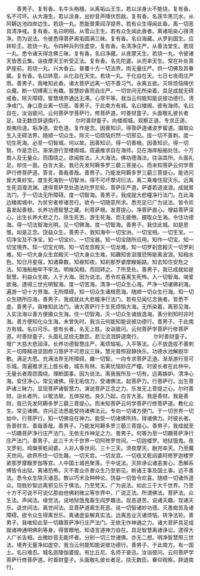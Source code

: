 <!-- { "loadSidebar": true } -->
　　善男子。复有香。名牛头栴檀。从离垢山王生。若以涂身火不能烧。复有香。名不可坏。从大海生。若以涂身。出妙音声降伏怨敌。复有香。名莲华黑沉水。从阿耨达池四岸边生。若烧一丸。悉能普熏阎浮提界。若有众生得闻此香。离一切恶具清净戒。复有香。名曰明相。从雪山王生。若有众生闻此香者。离诸垢染心得清净。而为说法。令彼悉得菩萨离垢圆满三昧。复有香。名曰海藏。从罗刹国生。应转轮王。若烧一丸。令四种兵列住虚空。复有香。名清净庄严。从善法堂生。若烧一丸。悉令诸天得念佛三昧。复有香。名曰净藏。从夜摩天生。若烧一丸。令彼诸天皆悉云集。诣夜摩天王听受正法。复有香。名先陀婆。从兜率天生。常在补处菩萨座前。若烧一丸。兴大香云。普覆十方一切法界。雨无量庄严。供一切佛及其眷属。复有香。名曰转意。从化自在天生。若烧一丸。于化自在天。七日七夜雨庄严雨。善男子。我唯知此香。诸大菩萨远离一切不善习气。永离五欲。灭除烦恼降伏众魔。断一切缚离三有趣。智慧妙香而自庄严。一切世间无所染着。具足成就无碍戒香。除灭障碍。智慧境界通达无滞。心常平等。我当云何能知能说彼功德行。清净戒门。身口意业离一切恶。善男子。于此南方有城。名曰楼阁。彼有海师。名曰自在。汝诣彼问。云何菩萨学菩萨行。修菩萨道。时善财童子。头面敬礼彼长者足。绕无数匝辞退南行。
　　尔时善财童子。向楼阁城。观察正道。专求正道。观夷险道。垢净道。安危道。复作是念。因善知识。得菩萨道诸波罗蜜道。摄取众生入无碍法界。随顺一切众生。除灭一切烦恼炽然一切邪见。拔一切不善刺。度一切生死海。必至一切智城。何以故。因善知识。得一切善根。因善知识。得一切智。作是念已。渐渐游行至楼阁城。周遍推求自在海师。见在海岸船舶处住。十万商人及无量众。而围绕之。欲闻胜法。入大海法。佛功德海法。往诣其所。头面礼足。却住一面。白言大圣。我已先发阿耨多罗三藐三菩提心。而未知菩萨云何学菩萨行修菩萨道。答言。善哉善哉。善男子。乃能发阿耨多罗三藐三菩提心。能咨问我大乘妙宝。度生死海到一切智洲。得不可坏摩诃衍法。离二乘难住寂灭乐。远离生死洄澓流渊。逮得菩萨至处道法陀罗尼轮。菩萨庄严道。萨婆若道波浪。成就普法门。于一切法无所障碍。度一切智海。善男子。我成就大悲幢净行法门。在此海边楼阁城中。为贫穷者修诸苦行。欲令一切随意所求。悉充足已广为说法。皆令欢喜发起善根。长养功德智慧之藏。利菩萨根。发菩提心。净菩萨直心。增益菩萨深心。出生长养大悲之力。除生死苦。游生死海。而无疲倦。摄取众生海。令住功德海。得一切法智海光明。见一切佛海。度一切智海。善男子。我住此城。如是思惟。如是正念。饶益众生。善男子。我知海中一切宝洲。一切宝相。一切生宝。一切净宝及不净宝。知一切宝价。一切宝器。知一切宝随所应用。知作一切宝。知一切宝境界。知一切宝光明。知一切龙宫殿灭一切龙难。知一切罗刹宫殿灭一切罗刹难。知一切大身众生宫殿灭一切大身众生难。知趣知舍洄澓恐怖能离波浪。知相水色。知日月星宿。知诸算数。知昼知夜。知刹那罗婆摩睺姤路。知去知住安危之法。知海船舶牢不牢法。明候风相。而回转之。了所至处。善男子。我已成就如是智慧。利益众生故。入于大海。因为说法。悉令欢喜离生死怖。入一切智海。竭爱欲海。逮得三世光明智海。度一切苦海。清净一切众生心海。严净一切诸佛刹海。遍游一切十方界海。无所障碍。知一切众生诸根愿海。随顺一切众生行海。知一切众生随所应海。善男子。我成就此大悲幢净行法门。若有见闻忆念我者。皆悉不虚。善男子。我唯知此法门。诸大菩萨行于生死烦恼大海。无所染着。离邪见海。入实法海以善方便摄众生海。住一切智海。灭一切众生诸放逸海。善分别知时非时海。善方便知化众生海。未曾失时。我当云何能知能说彼功德行。善男子。于此南方有城。名曰可乐。彼有长者。名无上胜。汝诣彼问。云何菩萨学菩萨行修菩萨道。时善财童子。头面礼足绕无数匝。悲泣流泪辞退南行。
　　尔时善财童子。增广大慈大悲润泽。长养功德智慧庄严。离烦恼垢。入平等法。心不放逸拔不善刺灭一切障精进坚固修习菩萨不可思议三昧。慧光普照寂静快乐。功德水池解脱华敷。满足大愿。充满法界无所障碍。趣一切智。一向专求菩萨正道。渐渐游行至可乐城。周遍推求无上胜长者。城东有林。名离忧恼妙庄严幢。时彼长者在此林中。无量长者周匝围绕。理断国事。因为说法。离我我所及一切有。远离嫉妒。清净心海。安住净心。常见诸佛。得无垢信力。受诸佛法。起菩萨力。行菩萨行。出生菩萨诸三昧力。显现菩萨诸智慧力。演说菩萨正念之力。乐发无上菩提之心。尔时善财。诣长者所。以敬法故。五体投地。良久乃起。白言大圣。我是善财。我是善财。我已先发阿耨多罗三藐三菩提心。而未知菩萨云何学菩萨行修菩萨道。教化众生。常见诸佛。咨问正法悉能受持诸佛法云。专向一切诸方便门。于一切世界一切劫中。行菩萨行。知一切佛自在神力。能受一切诸佛所持。得诸佛力。时彼长者。告善财言。善哉善哉。善男子。乃能发阿耨多罗三藐三菩提心。善男子。我成就至一切趣菩萨净行庄严法门。无依无作神足之力。善男子。何等为至一切趣菩萨净行庄严法门。善男子。此三千大千世界一切阿修罗世间。一切迦楼罗。地狱饿鬼。夜叉罗刹。鸠槃荼乾闼婆。人非人等世间。三十三天。须夜摩天。删兜率天。乃至魔天世间。欲界所住一切生趣。一切天宫。一切龙宫。一切夜叉乾闼婆阿修罗迦楼罗紧那罗摩睺罗伽等宫。人中国土城邑聚落。于中说法。灭除诤讼诸恚害心。悉解系缚皆令出狱。离诸恐怖。灭不善业杀害众生乃至邪见。断诸王事及国土事。远不善法。悉令众生除灭诸恶。教以巧术及种种论。饶益一切皆令欢喜。随顺一切诸外道众。现胜妙智远离邪见乐于佛法。乃至梵天。广为说法。如此三千大千世界。乃至十方不可说不可说亿那由他佛刹微尘等世界中。广说正法。所谓佛法。菩萨法。众生法。声闻法。缘觉法。说地狱饿鬼畜生阎罗趣法。现恶道苦。说诸天趣。现诸天乐。说世间法。离世间法。显菩萨道离生死恶。说一切智诸妙功德。灭愚痴苦及诸障碍。欲令众生得离世乐。离诸虚妄解真实法。远离恶业灭诸烦恼。转净法轮。善男子。我唯知此至一切趣菩萨净行庄严法门。无依无作神通之力。诸大菩萨具足成就诸神通明佛刹等身。得普眼地。知语言道神力自在。具足智慧离诸诤讼。逮得大人广长舌相。出微妙音无能坏者。分别一切三世诸佛。亦无二想。明净智慧照三世法。境界无量净如虚空。我当云何能知能说彼功德行。善男子。于此南方。有一国土。名曰难忍。城名迦陵伽婆提。有比丘尼。名师子奋迅。汝诣彼问。云何菩萨学菩萨行修菩萨道。时善财童子。头面敬礼彼长者足。绕无数匝。眷仰观察。辞退南行。
